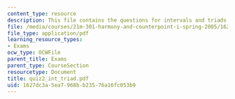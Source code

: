```yaml
---
content_type: resource
description: This file contains the questions for intervals and triads.
file: /media/courses/21m-301-harmony-and-counterpoint-i-spring-2005/1627dc3a5ea7968bb23576a16fc053b9_quiz2_int_triad.pdf
file_type: application/pdf
learning_resource_types:
- Exams
ocw_type: OCWFile
parent_title: Exams
parent_type: CourseSection
resourcetype: Document
title: quiz2_int_triad.pdf
uid: 1627dc3a-5ea7-968b-b235-76a16fc053b9
---
```


